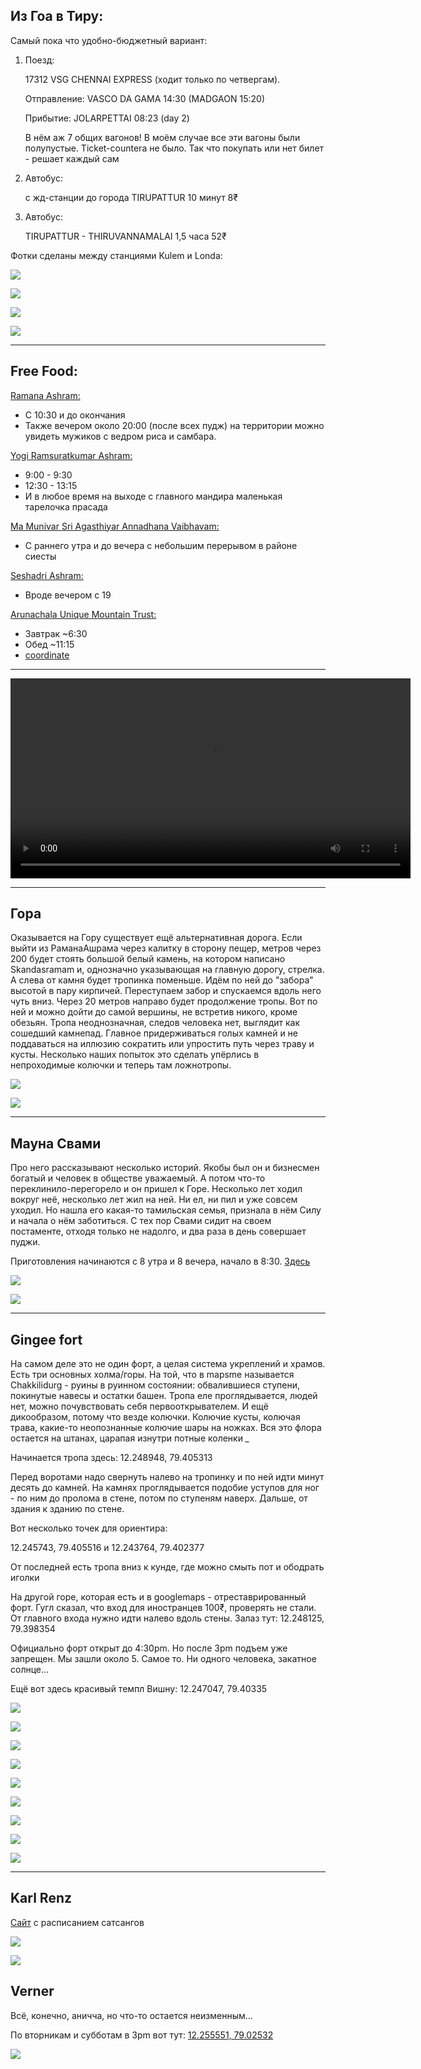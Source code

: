 [category]: <> (Travel, India)
[date]: <> (2020/02/19)
[title]: <> (Tiruvannamalai)

## Из Гоа в Тиру:

Самый пока что удобно-бюджетный вариант:
1. Поезд: 

    17312 VSG CHENNAI EXPRESS (ходит только по четвергам). 

    Отправление: VASCO DA GAMA 14:30 (MADGAON 15:20)

    Прибытие: JOLARPETTAI 08:23 (day 2)

    В нём аж 7 общих вагонов! В моём случае все эти вагоны были полупустые. Ticket-countera не было. Так что покупать или нет билет - решает каждый сам

2. Автобус:

    с жд-станции до города TIRUPATTUR 10 минут 8₹

3. Автобус:

    TIRUPATTUR - THIRUVANNAMALAI 1,5 часа 52₹

Фотки сделаны между станциями Kulem и Londa:

![](https://bafybeihxdcq5rgwemujqhhhz7tw3a7h2hreyn77wysce2nx46et64sgcfq.ipfs.flk-ipfs.xyz/1.jpeg)

![](https://bafybeihxdcq5rgwemujqhhhz7tw3a7h2hreyn77wysce2nx46et64sgcfq.ipfs.flk-ipfs.xyz/2.jpeg)

![](https://bafybeihxdcq5rgwemujqhhhz7tw3a7h2hreyn77wysce2nx46et64sgcfq.ipfs.flk-ipfs.xyz/3.jpeg)

![](https://bafybeihxdcq5rgwemujqhhhz7tw3a7h2hreyn77wysce2nx46et64sgcfq.ipfs.flk-ipfs.xyz/4.jpeg)

***

## Free Food:

<u>Ramana Ashram:</u>

* С 10:30 и до окончания
* Также вечером около 20:00 (после всех пудж) на территории можно увидеть мужиков с ведром риса и самбара.

<u>Yogi Ramsuratkumar Ashram:</u>

* 9:00 - 9:30
* 12:30 - 13:15
* И в любое время на выходе с главного мандира маленькая тарелочка прасада

 <u>Ma Munivar Sri Agasthiyar Annadhana Vaibhavam:</u>

* С раннего утра и до вечера с небольшим перерывом в районе сиесты

<u>Seshadri Ashram:</u>

* Вроде вечером с 19

<u>Arunachala Unique Mountain Trust:</u>

* Завтрак ~6:30
* Обед ~11:15<br>
* [coordinate](https://maps.app.goo.gl/96Zu9oyZZYne1fqP8)

***

<video width="640" controls>
  <source src="https://bafybeihxdcq5rgwemujqhhhz7tw3a7h2hreyn77wysce2nx46et64sgcfq.ipfs.flk-ipfs.xyz/5.mp4" type="video/mp4">
</video>

***

## Гора

Оказывается на Гору существует ещё альтернативная дорога. Если выйти из РаманаАшрама через калитку в сторону пещер, метров через 200 будет стоять большой белый камень, на котором написано Skandasramam и, однозначно указывающая на главную дорогу, стрелка. А слева от камня будет тропинка поменьше. Идём по ней до "забора" высотой в пару кирпичей. Переступаем забор и спускаемся вдоль него чуть вниз. Через 20 метров направо будет продолжение тропы. Вот по ней и можно дойти до самой вершины, не встретив никого, кроме обезьян. Тропа неоднозначная,  следов человека нет, выглядит как сошедший камнепад. Главное придерживаться голых камней и не поддаваться на иллюзию сократить или упростить путь через траву и кусты. Несколько наших попыток это сделать упёрлись в непроходимые колючки и теперь там ложнотропы.

![](https://bafybeihxdcq5rgwemujqhhhz7tw3a7h2hreyn77wysce2nx46et64sgcfq.ipfs.flk-ipfs.xyz/6.jpeg)

![](https://bafybeihxdcq5rgwemujqhhhz7tw3a7h2hreyn77wysce2nx46et64sgcfq.ipfs.flk-ipfs.xyz/7.jpeg)

***

## Мауна Свами
Про него рассказывают несколько историй. Якобы был он и бизнесмен богатый и человек в обществе уважаемый. А потом что-то переклинило-перегорело и он пришел к Горе. Несколько лет ходил вокруг неё, несколько лет жил на ней. Ни ел, ни пил и уже совсем уходил. Но нашла его какая-то тамильская семья, признала в нём Силу и начала о нём заботиться. С тех пор Свами сидит на своем постаменте, отходя только не надолго, и два раза в день совершает пуджи.

Приготовления начинаются с 8 утра и 8 вечера, начало в 8:30. [Здесь](https://maps.app.goo.gl/V7MasHMijTH8mhUM6)

![](https://bafybeihxdcq5rgwemujqhhhz7tw3a7h2hreyn77wysce2nx46et64sgcfq.ipfs.flk-ipfs.xyz/8.jpeg)

![](https://bafybeihxdcq5rgwemujqhhhz7tw3a7h2hreyn77wysce2nx46et64sgcfq.ipfs.flk-ipfs.xyz/9.jpeg)

***

## Gingee fort

На самом деле это не один форт, а целая система укреплений и храмов. Есть три основных холма/горы. На той, что в mapsme называется Chakkilidurg - руины в руинном состоянии: обвалившиеся ступени, покинутые навесы и остатки башен. Тропа еле проглядывается, людей нет, можно почувствовать себя первооткрывателем. И ещё дикообразом, потому что везде колючки. Колючие кусты, колючая трава, какие-то неопознанные колючие шары на ножках. Вся это флора остается на штанах, царапая изнутри потные коленки *_*

Начинается тропа здесь: 12.248948, 79.405313

Перед воротами надо свернуть налево на тропинку и по ней идти минут десять до камней. На камнях проглядывается подобие уступов для ног - по ним до пролома в стене, потом по ступеням наверх. Дальше, от здания к зданию по стене.

Вот несколько точек для ориентира: 

12.245743, 79.405516 и 12.243764, 79.402377

От последней есть тропа вниз к кунде, где можно смыть пот и ободрать иголки

На другой горе, которая есть и в googlemaps - отреставрированный форт. Гугл сказал, что вход для иностранцев 100₹, проверять не стали. От главного входа нужно идти налево вдоль стены. Залаз тут: 12.248125, 79.398354

Официально форт открыт до 4:30pm. Но после 3pm подъем уже запрещен. Мы зашли около 5. Самое то. Ни одного человека, закатное солнце...

Ещё вот здесь красивый темпл Вишну: 12.247047, 79.40335

![](https://bafybeihxdcq5rgwemujqhhhz7tw3a7h2hreyn77wysce2nx46et64sgcfq.ipfs.flk-ipfs.xyz/10.jpeg)

![](https://bafybeihxdcq5rgwemujqhhhz7tw3a7h2hreyn77wysce2nx46et64sgcfq.ipfs.flk-ipfs.xyz/11.jpeg)

![](https://bafybeihxdcq5rgwemujqhhhz7tw3a7h2hreyn77wysce2nx46et64sgcfq.ipfs.flk-ipfs.xyz/12.jpeg)

![](https://bafybeihxdcq5rgwemujqhhhz7tw3a7h2hreyn77wysce2nx46et64sgcfq.ipfs.flk-ipfs.xyz/13.jpeg)

![](https://bafybeihxdcq5rgwemujqhhhz7tw3a7h2hreyn77wysce2nx46et64sgcfq.ipfs.flk-ipfs.xyz/14.jpeg)

![](https://bafybeihxdcq5rgwemujqhhhz7tw3a7h2hreyn77wysce2nx46et64sgcfq.ipfs.flk-ipfs.xyz/15.jpeg)

![](https://bafybeihxdcq5rgwemujqhhhz7tw3a7h2hreyn77wysce2nx46et64sgcfq.ipfs.flk-ipfs.xyz/16.jpeg)

![](https://bafybeihxdcq5rgwemujqhhhz7tw3a7h2hreyn77wysce2nx46et64sgcfq.ipfs.flk-ipfs.xyz/17.jpeg)

![](https://bafybeihxdcq5rgwemujqhhhz7tw3a7h2hreyn77wysce2nx46et64sgcfq.ipfs.flk-ipfs.xyz/18.jpeg)

***

## Karl Renz

[Сайт](http://www.karlrenz.com/index2.htm) с расписанием сатсангов

![](https://bafybeihxdcq5rgwemujqhhhz7tw3a7h2hreyn77wysce2nx46et64sgcfq.ipfs.flk-ipfs.xyz/19.jpeg)

![](https://bafybeihxdcq5rgwemujqhhhz7tw3a7h2hreyn77wysce2nx46et64sgcfq.ipfs.flk-ipfs.xyz/20.jpeg)

## Verner

Всё, конечно, аничча, но что-то остается неизменным...

По вторникам и субботам в 3pm вот тут: [12.255551, 79.02532](https://maps.app.goo.gl/RhPyMR2gBZp622Ka8)

![](https://bafybeihxdcq5rgwemujqhhhz7tw3a7h2hreyn77wysce2nx46et64sgcfq.ipfs.flk-ipfs.xyz/21.jpeg)





